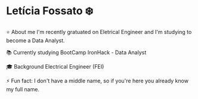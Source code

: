# Letícia Fossato :snowflake:

⭐️ About me
I'm recently gratuated on Eletrical Engineer and I'm studying to become a Data Analyst.

📚 Currently studying
BootCamp IronHack - Data Analyst

🎓 Background
Electrical Engineer (FEI)

⚡ Fun fact:
I don't have a middle name, so if you're here you already know my full name.

<!--
**leticiafossato/leticiafossato** is a ✨ _special_ ✨ repository because its `README.md` (this file) appears on your GitHub profile.

Here are some ideas to get you started:

- 🔭 I’m currently working on ...
- 🌱 I’m currently learning ...
- 👯 I’m looking to collaborate on ...
- 🤔 I’m looking for help with ...
- 💬 Ask me about ...
- 📫 How to reach me: ...
- 😄 Pronouns: ...
- ⚡ Fun fact: ...
-->
